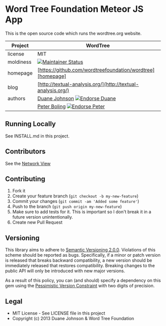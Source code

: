 # Word Tree Foundation Meteor JS App

This is the open source code which runs the wordtree.org website.

| Project                 |  WordTree         |
|------------------------ | ----------------- |
| license                 |  MIT              |
| moldiness               |  [![Maintainer Status](http://stillmaintained.com/wordtreefoundation/wordtree.png)](http://stillmaintained.com/wordtreefoundation/wordtree) |
| homepage                |  [https://github.com/wordtreefoundation/wordtree][homepage] |
| blog                    |  [http://textual-analysis.org/](http://textual-analysis.org/) |
| authors                 |  [Duane Johnson](https://coderbits.com/canadaduane) [![Endorse Duane](https://api.coderwall.com/canadaduane/endorsecount.png)](http://coderwall.com/canadaduane) |
|                         |  [Peter Boling](https://coderbits.com/pboling) [![Endorse Peter](https://api.coderwall.com/pboling/endorsecount.png)](http://coderwall.com/pboling) |

## Running Locally

See INSTALL.md in this project.

## Contributors

See the [Network View](https://github.com/wordtreefoundation/wordtree/network)

## Contributing

1. Fork it
2. Create your feature branch (`git checkout -b my-new-feature`)
3. Commit your changes (`git commit -am 'Added some feature'`)
4. Push to the branch (`git push origin my-new-feature`)
5. Make sure to add tests for it. This is important so I don't break it in a future version unintentionally.
6. Create new Pull Request

## Versioning

This library aims to adhere to [Semantic Versioning 2.0.0][semver].
Violations of this scheme should be reported as bugs. Specifically,
if a minor or patch version is released that breaks backward
compatibility, a new version should be immediately released that
restores compatibility. Breaking changes to the public API will
only be introduced with new major versions.

As a result of this policy, you can (and should) specify a
dependency on this gem using the [Pessimistic Version Constraint][pvc] with two digits of precision.

## Legal

* MIT License - See LICENSE file in this project
* Copyright (c) 2013 Duane Johnson & Word Tree Foundation

[semver]: http://semver.org/
[pvc]: http://docs.rubygems.org/read/chapter/16#page74
[documentation]: http://rdoc.info/github/wordtreefoundation/wordtree/frames
[homepage]: https://github.com/wordtreefoundation/wordtree

